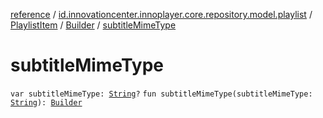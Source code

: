 [reference](../../../index.md) / [id.innovationcenter.innoplayer.core.repository.model.playlist](../../index.md) / [PlaylistItem](../index.md) / [Builder](index.md) / [subtitleMimeType](./subtitle-mime-type.md)

# subtitleMimeType

`var subtitleMimeType: `[`String`](https://kotlinlang.org/api/latest/jvm/stdlib/kotlin/-string/index.html)`?`
`fun subtitleMimeType(subtitleMimeType: `[`String`](https://kotlinlang.org/api/latest/jvm/stdlib/kotlin/-string/index.html)`): `[`Builder`](index.md)